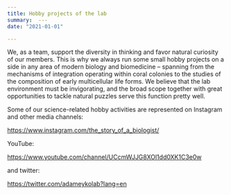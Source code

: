 ```yaml
---
title: Hobby projects of the lab
summary:  ---
date: "2021-01-01"

---
```


We, as a team, support the diversity in thinking and favor natural curiosity of our members. This is why we always run some small hobby projects on a side in any area of modern biology and biomedicine – spanning from the mechanisms of integration operating within coral colonies to the studies of the composition of early multicellular life forms. We believe that the lab environment must be invigorating, and the broad scope together with great opportunities to tackle natural puzzles serve this function pretty well.  

Some of our science-related hobby activities are represented on Instagram and other media channels:

https://www.instagram.com/the_story_of_a_biologist/

YouTube:

https://www.youtube.com/channel/UCcmWJJG8XOl1dd0XK1C3e0w

and twitter:

https://twitter.com/adameykolab?lang=en


